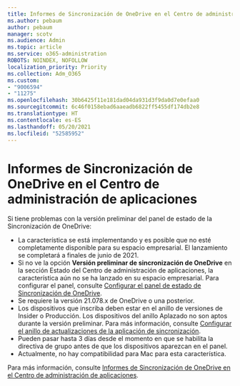 ```yaml
---
title: Informes de Sincronización de OneDrive en el Centro de administración de aplicaciones
ms.author: pebaum
author: pebaum
manager: scotv
ms.audience: Admin
ms.topic: article
ms.service: o365-administration
ROBOTS: NOINDEX, NOFOLLOW
localization_priority: Priority
ms.collection: Adm_O365
ms.custom:
- "9006594"
- "11275"
ms.openlocfilehash: 30b6425f11e181dad04da931d3f9da0d7e0efaa0
ms.sourcegitcommit: 6c46f0158ebad6aaeadb6822ff5455df174db2e8
ms.translationtype: HT
ms.contentlocale: es-ES
ms.lasthandoff: 05/20/2021
ms.locfileid: "52585952"
---
```

# <a name="onedrive-sync-reports-in-the-app-admin-center"></a>Informes de Sincronización de OneDrive en el Centro de administración de aplicaciones

Si tiene problemas con la versión preliminar del panel de estado de la Sincronización de OneDrive:

- La característica se está implementando y es posible que no esté completamente disponible para su espacio empresarial. El lanzamiento se completará a finales de junio de 2021.
- Si no ve la opción **Versión preliminar de sincronización de OneDrive** en la sección Estado del Centro de administración de aplicaciones, la característica aún no se ha lanzado en su espacio empresarial. Para configurar el panel, consulte [Configurar el panel de estado de Sincronización de OneDrive](/OneDrive/sync-health#set-up-the-onedrive-sync-health-dashboard).
- Se requiere la versión 21.078.x de OneDrive o una posterior.
- Los dispositivos que inscriba deben estar en el anillo de versiones de Insider o Producción. Los dispositivos del anillo Aplazado no son aptos durante la versión preliminar. Para más información, consulte [Configurar el anillo de actualizaciones de la aplicación de sincronización](/OneDrive/use-group-policy#set-the-sync-app-update-ring).
- Pueden pasar hasta 3 días desde el momento en que se habilita la directiva de grupo antes de que los dispositivos aparezcan en el panel.
- Actualmente, no hay compatibilidad para Mac para esta característica.

Para más información, consulte [Informes de Sincronización de OneDrive en el Centro de administración de aplicaciones](/OneDrive/sync-health).